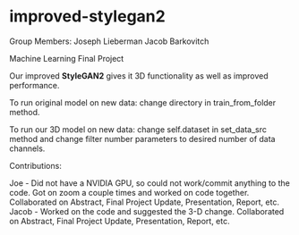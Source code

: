 # improved-stylegan2
Group Members:
Joseph Lieberman
Jacob Barkovitch

Machine Learning Final Project

Our improved __StyleGAN2__ gives it 3D functionality as well as improved performance.

To run original model on new data: change directory in train_from_folder method.

To run our 3D model on new data: change self.dataset in set_data_src method and change filter number parameters to desired number of data channels.

Contributions:

Joe - Did not have a NVIDIA GPU, so could not work/commit anything to the code. Got on zoom a couple times and worked on code together. Collaborated on Abstract, Final Project Update, Presentation, Report, etc. 
Jacob - Worked on the code and suggested the 3-D change. Collaborated on Abstract, Final Project Update, Presentation, Report, etc. 

